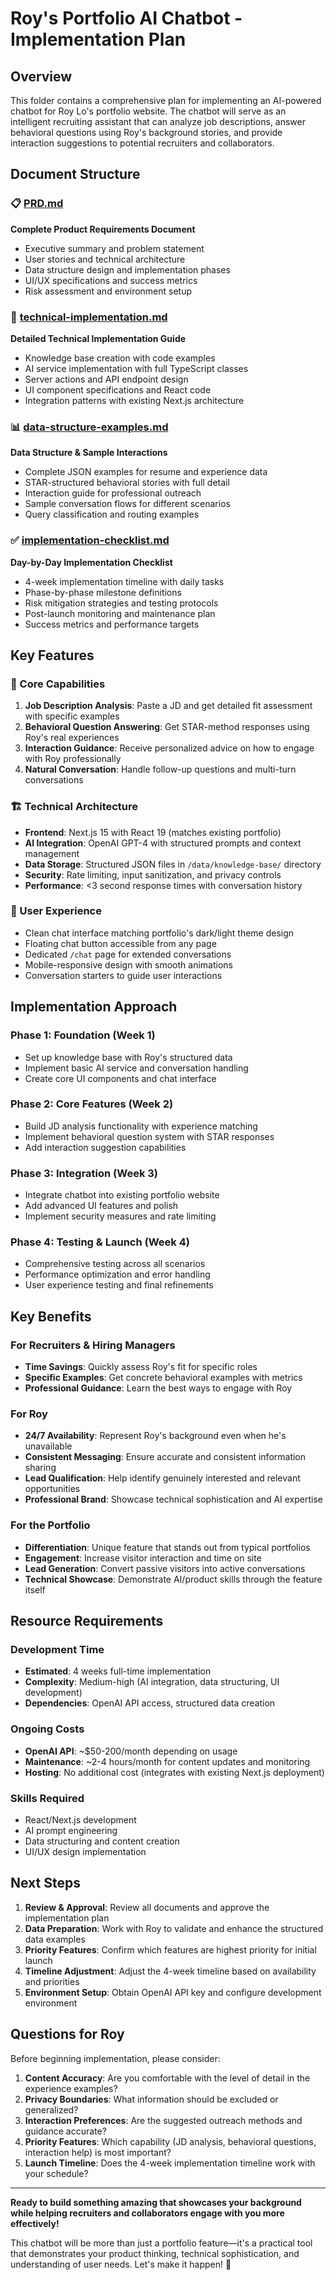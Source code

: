 # Roy's Portfolio AI Chatbot - Implementation Plan

## Overview

This folder contains a comprehensive plan for implementing an AI-powered chatbot for Roy Lo's portfolio website. The chatbot will serve as an intelligent recruiting assistant that can analyze job descriptions, answer behavioral questions using Roy's background stories, and provide interaction suggestions to potential recruiters and collaborators.

## Document Structure

### 📋 [PRD.md](./PRD.md)
**Complete Product Requirements Document**
- Executive summary and problem statement
- User stories and technical architecture
- Data structure design and implementation phases
- UI/UX specifications and success metrics
- Risk assessment and environment setup

### 🔧 [technical-implementation.md](./technical-implementation.md)  
**Detailed Technical Implementation Guide**
- Knowledge base creation with code examples
- AI service implementation with full TypeScript classes
- Server actions and API endpoint design
- UI component specifications and React code
- Integration patterns with existing Next.js architecture

### 📊 [data-structure-examples.md](./data-structure-examples.md)
**Data Structure & Sample Interactions**
- Complete JSON examples for resume and experience data
- STAR-structured behavioral stories with full detail
- Interaction guide for professional outreach
- Sample conversation flows for different scenarios
- Query classification and routing examples

### ✅ [implementation-checklist.md](./implementation-checklist.md)
**Day-by-Day Implementation Checklist**
- 4-week implementation timeline with daily tasks
- Phase-by-phase milestone definitions
- Risk mitigation strategies and testing protocols
- Post-launch monitoring and maintenance plan
- Success metrics and performance targets

## Key Features

### 🎯 Core Capabilities
1. **Job Description Analysis**: Paste a JD and get detailed fit assessment with specific examples
2. **Behavioral Question Answering**: Get STAR-method responses using Roy's real experiences  
3. **Interaction Guidance**: Receive personalized advice on how to engage with Roy professionally
4. **Natural Conversation**: Handle follow-up questions and multi-turn conversations

### 🏗️ Technical Architecture
- **Frontend**: Next.js 15 with React 19 (matches existing portfolio)
- **AI Integration**: OpenAI GPT-4 with structured prompts and context management
- **Data Storage**: Structured JSON files in `/data/knowledge-base/` directory
- **Security**: Rate limiting, input sanitization, and privacy controls
- **Performance**: <3 second response times with conversation history

### 📱 User Experience
- Clean chat interface matching portfolio's dark/light theme design
- Floating chat button accessible from any page
- Dedicated `/chat` page for extended conversations
- Mobile-responsive design with smooth animations
- Conversation starters to guide user interactions

## Implementation Approach

### Phase 1: Foundation (Week 1)
- Set up knowledge base with Roy's structured data
- Implement basic AI service and conversation handling
- Create core UI components and chat interface

### Phase 2: Core Features (Week 2)  
- Build JD analysis functionality with experience matching
- Implement behavioral question system with STAR responses
- Add interaction suggestion capabilities

### Phase 3: Integration (Week 3)
- Integrate chatbot into existing portfolio website
- Add advanced UI features and polish
- Implement security measures and rate limiting

### Phase 4: Testing & Launch (Week 4)
- Comprehensive testing across all scenarios
- Performance optimization and error handling
- User experience testing and final refinements

## Key Benefits

### For Recruiters & Hiring Managers
- **Time Savings**: Quickly assess Roy's fit for specific roles
- **Specific Examples**: Get concrete behavioral examples with metrics
- **Professional Guidance**: Learn the best ways to engage with Roy

### For Roy
- **24/7 Availability**: Represent Roy's background even when he's unavailable  
- **Consistent Messaging**: Ensure accurate and consistent information sharing
- **Lead Qualification**: Help identify genuinely interested and relevant opportunities
- **Professional Brand**: Showcase technical sophistication and AI expertise

### For the Portfolio
- **Differentiation**: Unique feature that stands out from typical portfolios
- **Engagement**: Increase visitor interaction and time on site
- **Lead Generation**: Convert passive visitors into active conversations
- **Technical Showcase**: Demonstrate AI/product skills through the feature itself

## Resource Requirements

### Development Time
- **Estimated**: 4 weeks full-time implementation
- **Complexity**: Medium-high (AI integration, data structuring, UI development)
- **Dependencies**: OpenAI API access, structured data creation

### Ongoing Costs
- **OpenAI API**: ~$50-200/month depending on usage
- **Maintenance**: ~2-4 hours/month for content updates and monitoring
- **Hosting**: No additional cost (integrates with existing Next.js deployment)

### Skills Required
- React/Next.js development
- AI prompt engineering
- Data structuring and content creation
- UI/UX design implementation

## Next Steps

1. **Review & Approval**: Review all documents and approve the implementation plan
2. **Data Preparation**: Work with Roy to validate and enhance the structured data examples
3. **Priority Features**: Confirm which features are highest priority for initial launch
4. **Timeline Adjustment**: Adjust the 4-week timeline based on availability and priorities
5. **Environment Setup**: Obtain OpenAI API key and configure development environment

## Questions for Roy

Before beginning implementation, please consider:

1. **Content Accuracy**: Are you comfortable with the level of detail in the experience examples?
2. **Privacy Boundaries**: What information should be excluded or generalized?
3. **Interaction Preferences**: Are the suggested outreach methods and guidance accurate?
4. **Priority Features**: Which capability (JD analysis, behavioral questions, interaction help) is most important?
5. **Launch Timeline**: Does the 4-week implementation timeline work with your schedule?

---

**Ready to build something amazing that showcases your background while helping recruiters and collaborators engage with you more effectively!** 

This chatbot will be more than just a portfolio feature—it's a practical tool that demonstrates your product thinking, technical sophistication, and understanding of user needs. Let's make it happen! 🚀